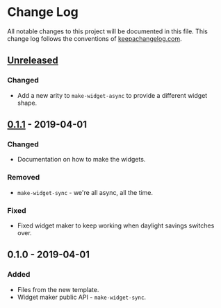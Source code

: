 # Change Log
All notable changes to this project will be documented in this file. This change log follows the conventions of [keepachangelog.com](http://keepachangelog.com/).

## [Unreleased]
### Changed
- Add a new arity to `make-widget-async` to provide a different widget shape.

## [0.1.1] - 2019-04-01
### Changed
- Documentation on how to make the widgets.

### Removed
- `make-widget-sync` - we're all async, all the time.

### Fixed
- Fixed widget maker to keep working when daylight savings switches over.

## 0.1.0 - 2019-04-01
### Added
- Files from the new template.
- Widget maker public API - `make-widget-sync`.

[Unreleased]: https://github.com/your-name/multiplicative-persistence/compare/0.1.1...HEAD
[0.1.1]: https://github.com/your-name/multiplicative-persistence/compare/0.1.0...0.1.1
